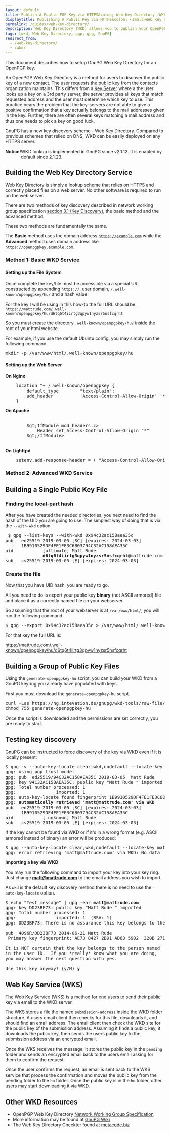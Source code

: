 ```yaml
---
layout: default
title: Publish A Public PGP Key via HTTPS&colon; Web Key Directory (WKD)
displaytitle: Publishing A Public Key via HTTPS&colon; <small>Web Key Directory (WKD)</small>
permalink: /guides/web-key-directory/
description: Web Key Directory (WKD) allows you to publish your OpenPGP key on your HTTPS server
tags: [wkd, Web Key Directory, pgp, gpg, GnuPG]
redirect_from:
  - /web-key-directory/
  - /wkd/
---
```


This document describes how to setup GnuPG Web Key Directory for an OpenPGP key.

An OpenPGP Web Key Directory is a method for users to discover the public key of a new contact.  The user requests the public key from the contacts organization maintains.  This differs from a [Key Server]() where a the user looks up a key on a 3rd party server, the server provides all keys that match requested address and the user must determine which key to use.  This practice bears the problem that the key-servers are not able to give a positive confirmation that a key actually belongs to the mail addresses given in the key.  Further, there are often several keys matching a mail address and thus one needs to pick a key on good luck.

GnuPG has a new key discovery scheme - Web Key Directory. Compared to previous schemes that relied on DNS, WKD can be easily deployed on any HTTPS server.

<div class="alert alert-warning" style="display:flex;">
  <strong>Notice!</strong>
  WKD lookup is implemented in GnuPG since v2.1.12. It is enabled by default since 2.1.23.
</div>

## Building the Web Key Directory Service

Web Key Directory is simply a lookup scheme that relies on HTTPS and correctly placed files on a web server.  No other software is required to run on the web server.

There are two methods of key discovery described in network working group specification [section 3.1 (Key Discovery)](https://tools.ietf.org/html/draft-koch-openpgp-webkey-service#section-3.1), the basic method and the advanced method.

These two methods are fundamentally the same.

The <b>Basic</b> method uses the domain address <code>https://example.com</code> while the <b>Advanced</b> method uses domain address like <code>https://openpgpkey.example.com</code>.

### Method 1: Basic WKD Service

#### Setting up the File System

Once complete the key/file must be accessible via a special URL constructed by appending `https://`, user domain, `/.well-known/openpgpkey/hu/` and a hash value.

For the key I will be using in this how-to the full URL should be: `https://mattrude.com/.well-known/openpgpkey/hu/d6tq6t4iirtg3qpyw1nyzsr5nsfcqrht`

So you must create the directory `.well-known/openpgpkey/hu/` inside the root of your html website.

For example, if you use the default Ubuntu config, you may simply run the following command.

<pre>mkdir -p /var/www/html/.well-known/openpgpkey/hu</pre>

#### Setting up the Web Server

**On Nginx**

<pre>
    location ^~ /.well-known/openpgpkey {
        default_type        "text/plain";
        add_header          'Access-Control-Allow-Origin' '*' always;
    }
</pre>

**On Apache**

<pre>
    <Directory "/.well-known/openpgpkey">
        $gt;IfModule mod_headers.c>
            Header set Access-Control-Allow-Origin "*"
        $gt;/IfModule>
    </Directory>
</pre>

**On Lighttpd**

<pre>    setenv.add-response-header = ( "Access-Control-Allow-Origin" => "*" )</pre>

### Method 2: Advanced  WKD Service

## Building a Single Public Key File

### Finding the local-part hash

After you have created the needed directories, you next need to find the hash of the UID you are going to use.  The simplest way of doing that is via the `--with-wkd` option.

<pre> $ gpg --list-keys --with-wkd 0x94c32ac158aea35c
pub   ed25519 2019-03-05 [SC] [expires: 2024-03-03]
      1B9910529DF4FE1FE3C6B03794C32AC158AEA35C
uid           [ultimate] Matt Rude <matt@mattrude.com>
              <strong>d6tq6t4iirtg3qpyw1nyzsr5nsfcqrht</strong>@mattrude.com
sub   cv25519 2019-03-05 [E] [expires: 2024-03-03]
</pre>

### Create the file

Now that you have UID hash, you are ready to go.

All you need to do is export your public key **binary** (not ASCII armored) file and place it as a correctly named file on your webserver.

So assuming that the root of your webserver is at `/var/www/html/`, you will run the following command.

<pre>$ gpg --export 0x94c32ac158aea35c > /var/www/html/.well-known/openpgpkey/hu/d6tq6t4iirtg3qpyw1nyzsr5nsfcqrht</pre>

For that key the full URL is:

https://mattrude.com/.well-known/openpgpkey/hu/d6tq6t4iirtg3qpyw1nyzsr5nsfcqrht

## Building a Group of Public Key Files

Using the `generate-openpgpkey-hu` script, you can build your WKD from a GnuPG keyring you already have populated with keys.

First you must download the `generate-openpgpkey-hu` script.
<pre>curl -Las https://hg.intevation.de/gnupg/wkd-tools/raw-file/default/generate-openpgpkey-hu -o generate-openpgpkey-hu
chmod 755 generate-openpgpkey-hu</pre>

Once the script is downloaded and the permissions are set correctly, you are ready to start.

## Testing key discovery

GnuPG can be instructed to force discovery of the key via WKD even if it is locally present:

<pre>$ gpg -v --auto-key-locate clear,wkd,nodefault --locate-key matt@mattrude.com
gpg: using pgp trust model
gpg: pub  ed25519/94C32AC158AEA35C 2019-03-05  Matt Rude <matt@mattrude.com>
gpg: key 94C32AC158AEA35C: public key "Matt Rude <matt@mattrude.com>" imported
gpg: Total number processed: 1
gpg:               imported: 1
gpg: auto-key-locate found fingerprint 1B9910529DF4FE1FE3C6B03794C32AC158AEA35C
gpg: <strong>automatically retrieved 'matt@mattrude.com' via WKD</strong>
pub   ed25519 2019-03-05 [SC] [expires: 2024-03-03]
      1B9910529DF4FE1FE3C6B03794C32AC158AEA35C
uid           [ unknown] Matt Rude <matt@mattrude.com>
sub   cv25519 2019-03-05 [E] [expires: 2024-03-03]
</pre>

If the key cannot be found via WKD or if it's in a wrong format (e.g. ASCII armored instead of binary) an error will be produced:

<pre>$ gpg --auto-key-locate clear,wkd,nodefault --locate-key matt@mattrude.com
gpg: error retrieving 'matt@mattrude.com' via WKD: No data
</pre>

**Importing a key via WKD**

You may run the following command to import your key into your key ring. Just change **matt@mattrude.com** to the email address you wish to import.

As `wkd` is the default key discovery method there is no need to use the `--auto-key-locate` option.

<pre>$ echo "Test message" | gpg -ear <strong>matt@mattrude.com</strong>
gpg: key DD23BF73: public key "Matt Rude <matt@mattrude.com>" imported
gpg: Total number processed: 1
gpg:               imported: 1  (RSA: 1)
gpg: DD23BF73: There is no assurance this key belongs to the named user

pub  4096R/DD23BF73 2014-06-21 Matt Rude <matt@mattrude.com>
 Primary key fingerprint: AE73 8427 2B91 AD63 5902  320B 2714 3AFF DD23 BF73

It is NOT certain that the key belongs to the person named
in the user ID.  If you *really* know what you are doing,
you may answer the next question with yes.

Use this key anyway? (y/N) <strong>y</strong></pre>

## Web Key Service (WKS)

The Web Key Service (WKS) is a method for end users to send their public key via email to the WKD server.

The WKS stores a file the named `submission-address` inside the WKD folder structure.  A users email client then checks for this file, downloads it, and should find an email address.  The email client then check the WKD site for the public key of the submission address.   Assuming it finds a public key, it downloads the public key, then sends the users public key to the submission address via an encrypted email.  

Once the WKS receives the message, it stores the public key in the `pending` folder and sends an encrypted email back to the users email asking for them to confirm the request.

Once the user confirms the request, an email is sent back to the WKS service that process the confirmation and moves the public key from the pending folder to the `hu` folder.  Once the public key is in the `hu` folder, other users may start downloading it via WKD.

## Other WKD Resources

* OpenPGP Web Key Directory [Network Working Group Specification](https://tools.ietf.org/html/draft-koch-openpgp-webkey-service)
* More information may be found at [GnuPG Wiki](https://wiki.gnupg.org/WKD)
* The Web Key Directory Checkter found at [metacode.biz](https://metacode.biz/openpgp/web-key-directory)
